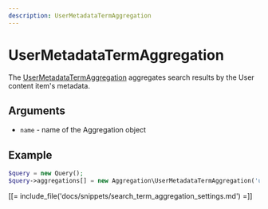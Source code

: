 ```yaml
---
description: UserMetadataTermAggregation
---
```


# UserMetadataTermAggregation

The [UserMetadataTermAggregation](/api/php_api/php_api_reference/classes/Ibexa-Contracts-Core-Repository-Values-Content-Query-Aggregation-UserMetadataTermAggregation.html) aggregates search results by the User content item's metadata.

## Arguments

- `name` - name of the Aggregation object

## Example

``` php
$query = new Query();
$query->aggregations[] = new Aggregation\UserMetadataTermAggregation('user_metadata');
```

[[= include_file('docs/snippets/search_term_aggregation_settings.md') =]]
